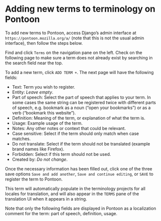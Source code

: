 # Adding new terms to terminology on Pontoon

To add new terms to Pontoon, access Django’s admin interface at `https://pontoon.mozilla.org/a/` (note that this is not the usual admin interface), then follow the steps below.

Find and click `Terms` on the navigation pane on the left. Check on the following page to make sure a term does not already exist by searching in the search field near the top.

To add a new term, click `ADD TERM +`. The next page will have the following fields:

* Text: Term you wish to register.
* Entity: *Leave empty*.
* Part of speech: Select the part of speech that applies to your term. In some cases the same string can be registered twice with different parts of speech, e.g. bookmark as a noun (“open your bookmarks”) or as a verb (“bookmark this website”).
* Definition: Meaning of the term, or explanation of what the term is.
* Usage: Example usage of the term.
* Notes: Any other notes or context that could be relevant.
* Case sensitive: Select if the term should only match when case matches.
* Do not translate: Select if the term should not be translated (example brand names like Firefox).
* Forbidden: Select if this term should not be used.
* Created by: *Do not change*.

Once the necessary information has been filled out, click one of the three save options `Save and add another`, `Save and continue editing`, or `SAVE` to register the term to Pontoon.

This term will automatically populate in the terminology projects for all locales for translation, and will also appear in the `TERMS` pane of the translation UI when it appears in a string.

Note that only the following fields are displayed in Pontoon as a localization comment for the term: part of speech, definition, usage.
